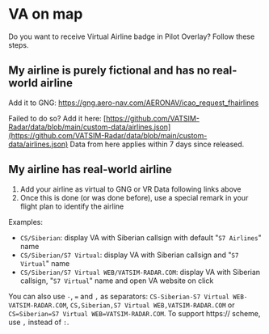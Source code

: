 # VA on map

Do you want to receive Virtual Airline badge in Pilot Overlay? Follow these steps.

## My airline is purely fictional and has no real-world airline

Add it to GNG: https://gng.aero-nav.com/AERONAV/icao_request_fhairlines

Failed to do so? Add it here: [https://github.com/VATSIM-Radar/data/blob/main/custom-data/airlines.json](https://github.com/VATSIM-Radar/data/blob/main/custom-data/airlines.json) Data from here applies within 7 days since released.

## My airline has real-world airline

1. Add your airline as virtual to GNG or VR Data following links above
2. Once this is done (or was done before), use a special remark in your flight plan to identify the airline

Examples:

- `CS/Siberian`: display VA with Siberian callsign with default "`S7 Airlines`" name
- `CS/Siberian/S7 Virtual`: display VA with Siberian callsign and "`S7 Virtual`" name
- `CS/Siberian/S7 Virtual WEB/VATSIM-RADAR.COM`: display VA with Siberian callsign, "`S7 Virtual`" name and open VA website on click

You can also use `-`, `=` and `,` as separators: `CS-Siberian-S7 Virtual WEB-VATSIM-RADAR.COM`, `CS,Siberian,S7 Virtual WEB,VATSIM-RADAR.COM` or `CS=Siberian=S7 Virtual WEB=VATSIM-RADAR.COM`. To support https:// scheme, use `,` instead of `:`.
